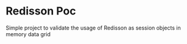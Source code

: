 # Redisson Poc
Simple project to validate the usage of Redisson as session objects in memory data grid